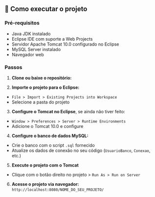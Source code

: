 ## 🚀 Como executar o projeto

### Pré-requisitos

- Java JDK instalado
- Eclipse IDE com suporte a Web Projects
- Servidor Apache Tomcat 10.0 configurado no Eclipse
- MySQL Server instalado
- Navegador web

### Passos

1. **Clone ou baixe o repositório:**

2. **Importe o projeto para o Eclipse:**
- `File > Import > Existing Projects into Workspace`
- Selecione a pasta do projeto

3. **Configure o Tomcat no Eclipse**, se ainda não tiver feito:
- `Window > Preferences > Server > Runtime Environments`
- Adicione o Tomcat 10.0 e configure

4. **Configure o banco de dados MySQL:**
- Crie o banco com o script `.sql` fornecido
- Atualize os dados de conexão no seu código (`UsuarioBanco`, `Conexao`, etc.)

5. **Execute o projeto com o Tomcat**
- Clique com o botão direito no projeto > `Run As > Run on Server`

6. **Acesse o projeto via navegador:**
`http://localhost:8080/NOME_DO_SEU_PROJETO/`
